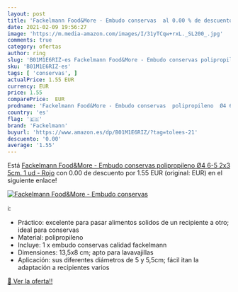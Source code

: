 ```yaml
---
layout: post
title: 'Fackelmann Food&More - Embudo conservas  al 0.00 % de descuento'
date: 2021-02-09 19:56:27
image: 'https://m.media-amazon.com/images/I/31yTCqw+rxL._SL200_.jpg'
comments: true
category: ofertas
author: ring
slug: 'B01M1E6RIZ-es Fackelmann Food&More - Embudo conservas polipropileno Ø4...'
sku: 'B01M1E6RIZ-es'
tags: [ 'conservas', ]
actualPrice: 1.55 EUR
currency: EUR
price: 1.55
comparePrice:  EUR
prodname: 'Fackelmann Food&More - Embudo conservas  polipropileno  Ø4 6-5 2x3 5cm. 1 ud - Rojo'
country: 'es'
flag: '🇪🇸'
brand: 'Fackelmann'
buyurl: 'https://www.amazon.es/dp/B01M1E6RIZ/?tag=tolees-21'
descuento: '0.00'
average: '1.55'
---
```


Está [Fackelmann Food&More - Embudo conservas  polipropileno  Ø4 6-5 2x3 5cm. 1 ud - Rojo](https://www.amazon.es/dp/B01M1E6RIZ/?tag=tolees-21) con 0.00 de descuento por 1.55 EUR (original:  EUR) en el siguiente enlace!

[![Fackelmann Food&More - Embudo conservas ](https://m.media-amazon.com/images/I/31yTCqw+rxL._SL200_.jpg)](https://www.amazon.es/dp/B01M1E6RIZ/?tag=tolees-21)

ℹ️:

- Práctico: excelente para pasar alimentos solidos de un recipiente a otro; ideal para conservas
- Material: polipropileno
- Incluye: 1 x embudo conservas calidad fackelmann
- Dimensiones: 13,5x8 cm; apto para lavavajillas
- Aplicación: sus diferentes diámetros de 5 y 5,5cm; fácil itan la adaptación a recipientes varios

[🛒 Ver la oferta!!](https://www.amazon.es/dp/B01M1E6RIZ/?tag=tolees-21)
